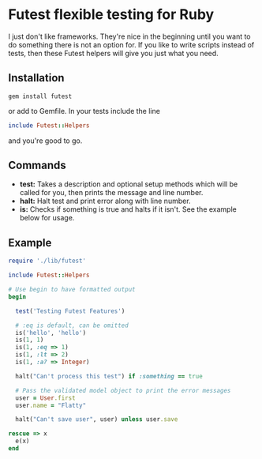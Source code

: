 # Futest flexible testing for Ruby

I just don't like frameworks. They're nice in the beginning until you want to do something there is not an option for. If you like to write scripts instead of tests, then these Futest helpers will give you just what you need.

## Installation
```
gem install futest
```
or add to Gemfile. In your tests include the line
```ruby
include Futest::Helpers
```
and you're good to go.

## Commands
- **test:** Takes a description and optional setup methods which will be called for you, then prints the message and line number.
- **halt:** Halt test and print error along with line number.
- **is:** Checks if something is true and halts if it isn't. See the example below for usage.

## Example

```ruby
require './lib/futest'

include Futest::Helpers

# Use begin to have formatted output
begin

  test('Testing Futest Features')

  # :eq is default, can be omitted
  is('hello', 'hello')
  is(1, 1)
  is(1, :eq => 1)
  is(1, :lt => 2)
  is(1, :a? => Integer)

  halt("Can't process this test") if :something == true

  # Pass the validated model object to print the error messages
  user = User.first
  user.name = "Flatty"

  halt("Can't save user", user) unless user.save

rescue => x
  e(x)
end
```
